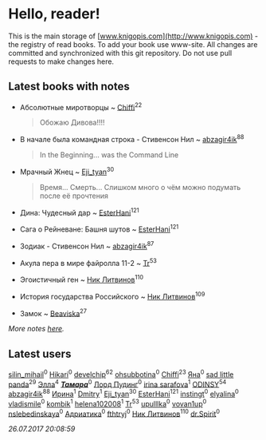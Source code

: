 # Hello, reader!
This is the main storage of [www.knigopis.com](http://www.knigopis.com) - the registry of read books.
To add your book use www-site. All changes are committed and synchronized with this git repository.
Do not use pull requests to make changes here.


## Latest books with notes
* Абсолютные миротворцы ~ [Chiffi](users/105/105831994080785626680-google)<sup>22</sup>
    > Обожаю Дивова!!!!

* В начале была командная строка - Стивенсон Нил ~ [abzagir4ik](users/362/3621623-vkontakte)<sup>88</sup>
    > In the Beginning... was the Command Line

* Мрачный Жнец ~ [Eji_tyan](users/235/2352103981-twitter)<sup>30</sup>
    > Время... Смерть... Слишком много о чём можно подумать после её прочтения

* Дина: Чудесный дар ~ [EsterHani](users/305/30558181-vkontakte)<sup>121</sup>

* Сага о Рейневане: Башня шутов ~ [EsterHani](users/305/30558181-vkontakte)<sup>121</sup>

* Зодиак - Стивенсон Нил ~ [abzagir4ik](users/362/3621623-vkontakte)<sup>87</sup>

* Акула пера в мире файролла 11-2 ~ [Tr](users/122/12282474-vkontakte)<sup>53</sup>

* Эгоистичный ген ~ [Ник Литвинов](users/241/241974816-vkontakte)<sup>110</sup>

* История государства Российского ~ [Ник Литвинов](users/241/241974816-vkontakte)<sup>109</sup>

* Замок ~ [Beaviska](users/102/10202544960024508-facebook)<sup>27</sup>


_More notes [here](latest_books_with_notes.md)._


## Latest users
[silin_mihail](users/133/1335076-vkontakte)<sup>0</sup> 
[Hikari](users/192/192185074-vkontakte)<sup>0</sup> 
[develchip](users/852/85203415-vkontakte)<sup>62</sup> 
[ohsubbotina](users/556/556889019-twitter)<sup>0</sup> 
[Chiffi](users/105/105831994080785626680-google)<sup>23</sup> 
[Яна](users/200/20033623-vkontakte)<sup>0</sup> 
[sad little panda](users/188/1882525281990290-facebook)<sup>29</sup> 
[Элла](users/100/1002037069862545-facebook)<sup>4</sup> 
[***Тамара***](users/311/3114181641539446926-mailru)<sup>0</sup> 
[Лорд Пудинг](users/112/112214463787387089052-google)<sup>0</sup> 
[irina sarafova](users/143/1431088546976250-facebook)<sup>1</sup> 
[ODINSY](users/100/100978570902186865324-google)<sup>54</sup> 
[abzagir4ik](users/362/3621623-vkontakte)<sup>88</sup> 
[Ирина](users/636/6366057056655415957-mailru)<sup>1</sup> 
[Dmitry](users/192/192081491-vkontakte)<sup>1</sup> 
[Eji_tyan](users/235/2352103981-twitter)<sup>30</sup> 
[EsterHani](users/305/30558181-vkontakte)<sup>121</sup> 
[instingt](users/189/1894386844216473-facebook)<sup>0</sup> 
[elyalina](users/224/224816-vkontakte)<sup>0</sup> 
[vladismile](users/146/1467491296661560-facebook)<sup>0</sup> 
[kombik](users/102/102787511566083215895-google)<sup>1</sup> 
[helena102008](users/274/27453111-vkontakte)<sup>1</sup> 
[Tr](users/122/12282474-vkontakte)<sup>53</sup> 
[upulllka](users/128/12819059-vkontakte)<sup>0</sup> 
[vovan1up](users/260/26006995-vkontakte)<sup>0</sup> 
[nslebedinskaya](users/227/2272641-vkontakte)<sup>0</sup> 
[Адриатика](users/131/131764394088467-facebook)<sup>0</sup> 
[fthtryj](users/108/108201031903919910886-google)<sup>0</sup> 
[Ник Литвинов](users/241/241974816-vkontakte)<sup>110</sup> 
[dr.Spirit](users/108/1086398194750357-facebook)<sup>0</sup> 


_26.07.2017 20:08:59_
